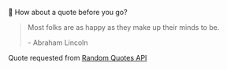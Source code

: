 📣 How about a quote before you go?

> Most folks are as happy as they make up their minds to be.
>
> <p>- Abraham Lincoln</p>

Quote requested from [Random Quotes API](https://github.com/lukePeavey/quotable)
